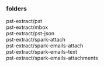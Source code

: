 



### folders

pst-extract/pst <br />
pst-extract/mbox <br />
pst-extract/pst-json <br />
pst-extract/spark-attach <br />
pst-extract/spark-emails-attach <br />
pst-extract/spark-emails-text <br />
pst-extract/spark-emails-attachments <br />
